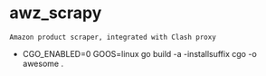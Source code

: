 # awz_scrapy

``` Amazon product scraper, integrated with Clash proxy ```

- CGO_ENABLED=0 GOOS=linux go build -a -installsuffix cgo -o awesome . 

